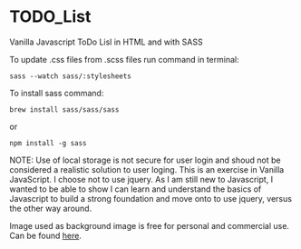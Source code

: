 # TODO_List
Vanilla Javascript ToDo Lisl in HTML and with SASS


To update .css files from .scss files run command in terminal:
```
sass --watch sass/:stylesheets
```

To install sass command:
```
brew install sass/sass/sass
```
or
```
npm install -g sass
```

NOTE: Use of local storage is not secure for user login and shoud not be considered a realistic solution to user loging. This is an exercise in Vanilla JavaScript. I choose not to use jquery. As I am still new to Javascript, I wanted to be able to show I can learn and understand the basics of Javascript to build a strong foundation and move onto to use jquery, versus the other way around.

Image used as background image is free for personal and commercial use. Can be found [here](https://www.freepik.com/free-vector/abstract-background-with-geometric-neon-shapes_5134390.htm).
